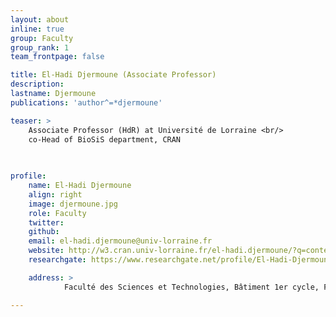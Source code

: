 ```yaml
---
layout: about
inline: true
group: Faculty
group_rank: 1
team_frontpage: false

title: El-Hadi Djermoune (Associate Professor)
description: 
lastname: Djermoune
publications: 'author^=*djermoune'

teaser: > 
    Associate Professor (HdR) at Université de Lorraine <br/>
    co-Head of BioSiS department, CRAN
    
    

profile:
    name: El-Hadi Djermoune
    align: right
    image: djermoune.jpg
    role: Faculty
    twitter: 
    github: 
    email: el-hadi.djermoune@univ-lorraine.fr
    website: http://w3.cran.univ-lorraine.fr/el-hadi.djermoune/?q=content/home
    researchgate: https://www.researchgate.net/profile/El-Hadi-Djermoune

    address: >
            Faculté des Sciences et Technologies, Bâtiment 1er cycle, F-54000 Nancy, Office 422

---
```


